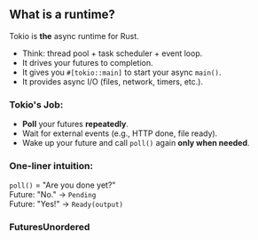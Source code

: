 ## **What is a runtime?**

Tokio is **the** async runtime for Rust.

- Think: thread pool + task scheduler + event loop.    
- It drives your futures to completion.    
- It gives you `#[tokio::main]` to start your async `main()`.    
- It provides async I/O (files, network, timers, etc.).
### **Tokio's Job:**
- **Poll** your futures **repeatedly**.    
- Wait for external events (e.g., HTTP done, file ready).    
- Wake up your future and call `poll()` again **only when needed**.

### **One-liner intuition:**

`poll()` = "Are you done yet?"   	
Future: "No." → `Pending`  
Future: "Yes!" → `Ready(output)`

### FuturesUnordered

